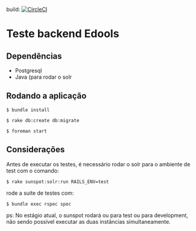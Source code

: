 build: [![CircleCI](https://circleci.com/gh/nathanpsouza/quero-trabalhar-no-edools_backend.svg?style=svg)](https://circleci.com/gh/nathanpsouza/quero-trabalhar-no-edools_backend)

# Teste backend Edools

## Dependências

* Postgresql
* Java (para rodar o solr

## Rodando a aplicação
`$ bundle install`

`$ rake db:create db:migrate`

`$ foreman start`

## Considerações
Antes de executar os testes, é necessário rodar o solr para o ambiente de test com o comando:

`$ rake sunspot:solr:run RAILS_ENV=test`

rode a suíte de testes com:

`$ bundle exec rspec spec`

ps: No estágio atual, o sunspot rodará ou para test ou para development, não sendo possível executar as duas instâncias simultaneamente.